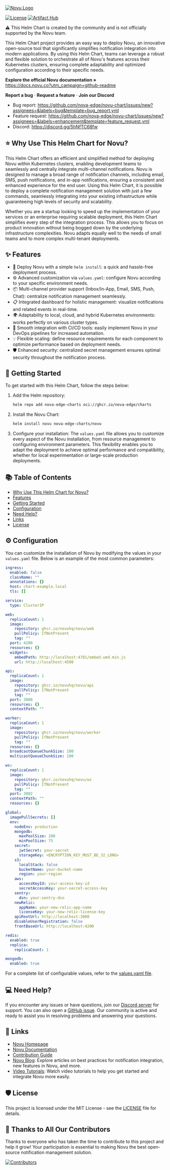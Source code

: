 [![Novu Logo](https://user-images.githubusercontent.com/2233092/213641043-3bbb3f21-3c53-4e67-afe5-755aeb222159.png)](https://novu.co?utm_source=github)

[![License](https://img.shields.io/github/license/nova-edge/novu-chart)](https://github.com/nova-edge/novu-chart/blob/main/LICENSE) [![Artifact Hub](https://img.shields.io/endpoint?url=https://artifacthub.io/badge/repository/novu)](https://artifacthub.io/packages/helm/novu/novu)

⚠️ This Helm Chart is created by the community and is not officially supported by the Novu team.

This Helm Chart project provides an easy way to deploy Novu, an innovative open-source tool that significantly
simplifies notification integration into modern applications. By using this Helm Chart, teams can leverage a robust and
flexible solution to orchestrate all of Novu's features across their Kubernetes clusters, ensuring complete adaptability
and optimized configuration according to their specific needs.

**Explore the official Novu documentation »**  
https://docs.novu.co?utm_campaign=github-readme

**Report a bug** · **Request a feature** · **Join our Discord**

- Bug report: https://github.com/nova-edge/novu-chart/issues/new?assignees=&labels=bug&template=bug_report.yml
- Feature
  request: https://github.com/nova-edge/novu-chart/issues/new?assignees=&labels=enhancement&template=feature_request.yml
- Discord: https://discord.gg/5hNfTC68fw

## ⭐ Why Use This Helm Chart for Novu?

This Helm Chart offers an efficient and simplified method for deploying Novu within Kubernetes clusters, enabling
development teams to seamlessly and centrally integrate multi-channel notifications. Novu is designed to manage a broad
range of notification channels, including email, SMS, push notifications, and in-app notifications, ensuring a
consistent and enhanced experience for the end user. Using this Helm Chart, it is possible to deploy a complete
notification management solution with just a few commands, seamlessly integrating into your existing infrastructure
while guaranteeing high levels of security and scalability.

Whether you are a startup looking to speed up the implementation of your services or an enterprise requiring scalable
deployment, this Helm Chart simplifies every step of the integration process. This allows you to focus on product
innovation without being bogged down by the underlying infrastructure complexities. Novu adapts equally well to the
needs of small teams and to more complex multi-tenant deployments.

## ✨ Features

- 🚀 Deploy Novu with a simple `helm install`: a quick and hassle-free deployment process.
- ⚙️ Advanced customization via `values.yaml`: configure Novu according to your specific environment needs.
- 📦 Multi-channel provider support (Inbox/In-App, Email, SMS, Push, Chat): centralize notification management
  seamlessly.
- 📋 Integrated dashboard for holistic management: visualize notifications and related events in real-time.
- 🌍 Adaptability to local, cloud, and hybrid Kubernetes environments: works perfectly on various cluster types.
- 🔄 Smooth integration with CI/CD tools: easily implement Novu in your DevOps pipelines for increased automation.
- 💡 Flexible scaling: define resource requirements for each component to optimize performance based on deployment needs.
- 🛡 Enhanced security: centralized secret management ensures optimal security throughout the notification process.

## 🚀 Getting Started

To get started with this Helm Chart, follow the steps below:

1. Add the Helm repository:
   ```bash
   helm repo add nova-edge-charts oci://ghcr.io/nova-edge/charts
   ```

2. Install the Novu Chart:
   ```bash
   helm install novu nova-edge-charts/novu
   ```

3. Configure your installation:
   The `values.yaml` file allows you to customize every aspect of the Novu installation, from resource management to
   configuring environment parameters. This flexibility enables you to adapt the deployment to achieve optimal
   performance and compatibility, whether for local experimentation or large-scale production deployments.

## 📚 Table of Contents

- [Why Use This Helm Chart for Novu?](#-why-use-this-helm-chart-for-novu)
- [Features](#-features)
- [Getting Started](#-getting-started)
- [Configuration](#%EF%B8%8F-configuration)
- [Need Help?](#-need-help)
- [Links](#-links)
- [License](#%EF%B8%8F-license)

## ⚙️ Configuration

You can customize the installation of Novu by modifying the values in your `values.yaml` file. Below is an example of
the most common parameters:

```yaml
ingress:
  enabled: false
  className: ""
  annotations: {}
  host: chart-example.local
  tls: []

service:
  type: ClusterIP

web:
  replicaCount: 1
  image:
    repository: ghcr.io/novuhq/novu/web
    pullPolicy: IfNotPresent
    tag: ""
  port: 4200
  resources: {}
  widgets:
    embedPath: http://localhost:4701/embed.umd.min.js
    url: http://localhost:4500

api:
  replicaCount: 1
  image:
    repository: ghcr.io/novuhq/novu/api
    pullPolicy: IfNotPresent
    tag: ""
  port: 3000
  resources: {}
  contextPath: ""

worker:
  replicaCount: 1
  image:
    repository: ghcr.io/novuhq/novu/worker
    pullPolicy: IfNotPresent
    tag: ""
  resources: {}
  broadcastQueueChunkSize: 100
  multicastQueueChunkSize: 100

ws:
  replicaCount: 1
  image:
    repository: ghcr.io/novuhq/novu/ws
    pullPolicy: IfNotPresent
    tag: ""
  port: 3002
  contextPath: ""
  resources: {}

global:
  imagePullSecrets: []
  env:
    nodeEnv: production
    mongodb:
      maxPoolSize: 200
      minPoolSize: 75
    secret:
      jwtSecret: your-secret
      storageKey: <ENCRYPTION_KEY_MUST_BE_32_LONG>
    s3:
      localStack: false
      bucketName: your-bucket-name
      region: your-region
    aws:
      accessKeyId: your-access-key-id
      secretAccessKey: your-secret-access-key
    sentry:
      dsn: your-sentry-dsn
    newRelic:
      appName: your-new-relic-app-name
      licenseKey: your-new-relic-license-key
    apiRootUrl: http://localhost:3000
    disableUserRegistration: false
    frontBaseUrl: http://localhost:4200

redis:
  enabled: true
  replica:
    replicaCount: 1

mongodb:
  enabled: true
```

For a complete list of configurable values, refer to
the [values.yaml file](https://github.com/nova-edge/novu-chart/blob/main/values.yaml).

## 💻 Need Help?

If you encounter any issues or have questions, join our [Discord server](https://discord.novu.co) for support. You can
also open a [GitHub issue](https://github.com/nova-edge/novu-chart/issues/new). Our community is active and ready to
assist you in resolving problems and answering your questions.

## 🔗 Links

- [Novu Homepage](https://novu.co?utm_campaign=github-readme)
- [Novu Documentation](https://docs.novu.co?utm_campaign=github-readme)
- [Contribution Guide](https://github.com/nova-edge/novu-chart/blob/main/CONTRIBUTING.md)
- [Novu Blog](https://novu.co/blog): Explore articles on best practices for notification integration, new features in
  Novu, and more.
- [Video Tutorials](https://novu.co/tutorials): Watch video tutorials to help you get started and integrate Novu more
  easily.

## 🛡️ License

This project is licensed under the MIT License - see
the [LICENSE](https://github.com/nova-edge/novu-chart/blob/main/LICENSE) file for details.

## 💪 Thanks to All Our Contributors

Thanks to everyone who has taken the time to contribute to this project and help it grow! Your participation is
essential to making Novu the best open-source notification management solution.

[![Contributors](https://contrib.rocks/image?repo=nova-edge/novu-chart)](https://github.com/nova-edge/novu-chart/graphs/contributors)

